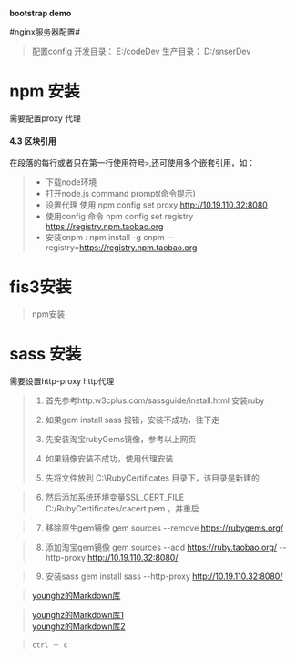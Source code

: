**bootstrap demo**



#nginx服务器配置#
> 配置config
>   开发目录： E:/codeDev
>   生产目录： D:/snserDev

# npm 安装
 需要配置proxy 代理
 #### 4.3 区块引用 ####
在段落的每行或者只在第一行使用符号`>`,还可使用多个嵌套引用，如：
> + 下载node环境
> + 打开node.js command prompt(命令提示)
> + 设置代理 使用 npm config set proxy http://10.19.110.32:8080
> + 使用config 命令 npm config set registry https://registry.npm.taobao.org
> + 安装cnpm :  npm install -g cnpm --registry=https://registry.npm.taobao.org


# fis3安装 
> npm安装



#  sass 安装 
需要设置http-proxy http代理 
> 1. 首先参考http:w3cplus.com/sassguide/install.html  安装ruby
> 
> 2. 如果gem install sass 报错，安装不成功，往下走
> 
> 3. 先安装淘宝rubyGems镜像，参考以上网页
> 
> 4. 如果镜像安装不成功，使用代理安装
> 
> 5. 先将文件放到 C:\RubyCertificates 目录下，该目录是新建的
 
> 6.  然后添加系统环境变量SSL_CERT_FILE  C:/RubyCertificates/cacert.pem ，并重启
 
> 7. 移除原生gem镜像
        gem sources --remove https://rubygems.org/

> 8. 添加淘宝gem镜像
        gem sources --add https://ruby.taobao.org/  --http-proxy http://10.19.110.32:8080/

> 9.  安装sass 
        gem install sass --http-proxy http://10.19.110.32:8080/




> [younghz的Markdown库](https:://github.com/younghz/Markdown "Markdown")


> [younghz的Markdown库1][1]    
> [younghz的Markdown库2][2]

[1]: https:://github.com/younghz/Markdown "Markdown"
[2]: https:://github.com/younghz/Markdown "Markdown"

> `ctrl ＋ c`
